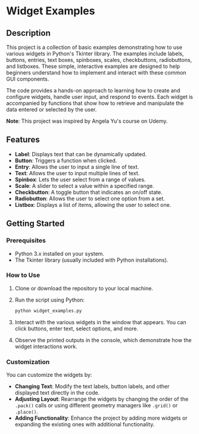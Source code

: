 # Widget Examples

## Description

This project is a collection of basic examples demonstrating how to use various widgets in Python's Tkinter library. The examples include labels, buttons, entries, text boxes, spinboxes, scales, checkbuttons, radiobuttons, and listboxes. These simple, interactive examples are designed to help beginners understand how to implement and interact with these common GUI components.

The code provides a hands-on approach to learning how to create and configure widgets, handle user input, and respond to events. Each widget is accompanied by functions that show how to retrieve and manipulate the data entered or selected by the user.

**Note**: This project was inspired by Angela Yu's course on Udemy.

## Features

- **Label**: Displays text that can be dynamically updated.
- **Button**: Triggers a function when clicked.
- **Entry**: Allows the user to input a single line of text.
- **Text**: Allows the user to input multiple lines of text.
- **Spinbox**: Lets the user select from a range of values.
- **Scale**: A slider to select a value within a specified range.
- **Checkbutton**: A toggle button that indicates an on/off state.
- **Radiobutton**: Allows the user to select one option from a set.
- **Listbox**: Displays a list of items, allowing the user to select one.

## Getting Started

### Prerequisites

- Python 3.x installed on your system.
- The Tkinter library (usually included with Python installations).

### How to Use

1. Clone or download the repository to your local machine.
2. Run the script using Python:

   ```bash
   python widget_examples.py
   ```

3. Interact with the various widgets in the window that appears. You can click buttons, enter text, select options, and more.
4. Observe the printed outputs in the console, which demonstrate how the widget interactions work.

### Customization

You can customize the widgets by:
- **Changing Text**: Modify the text labels, button labels, and other displayed text directly in the code.
- **Adjusting Layout**: Rearrange the widgets by changing the order of the `.pack()` calls or using different geometry managers like `.grid()` or `.place()`.
- **Adding Functionality**: Enhance the project by adding more widgets or expanding the existing ones with additional functionality.
